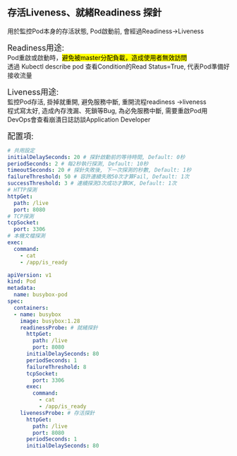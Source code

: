 ## 存活Liveness、就緒Readiness 探針
用於監控Pod本身的存活狀態, Pod啟動前, 會經過Readiness->Liveness

<font size=4>Readiness用途:</font>  
Pod重啟或啟動時，<mark>避免被master分配負載，造成使用者無效訪問 </mark>  
透過 Kubectl describe pod 查看Condition的Read Status=True, 代表Pod準備好接收流量



<font size=4>Liveness用途:</font>  
監控Pod存活, 掛掉就重開, 避免服務中斷, 重開流程readiness ->liveness   
程式寫太好, 造成內存洩漏、死鎖等Bug, 為必免服務中斷, 需要重啟Pod用  
DevOps會查看崩潰日誌訪談Application Developer

<font size=4>配置項:</font> 

```YAML
# 共用設定
initialDelaySeconds: 20 # 探針啟動前的等待時間, Default: 0秒
periodSeconds: 2 # 每2秒執行探測, Default: 10秒
timeoutSeconds: 20 # 探針失敗後, 下一次探測的秒數, Default: 1秒
failureThreshold: 50 # 容許連續失敗50次才算Fail, Default: 1次
successThreshold: 3 # 連續探測3次成功才算OK, Default: 1次
# HTTP探測
httpGet:
  path: /live
  port: 8080
# TCP探測
tcpSocket:
  port: 3306
# 本機文檔探測
exec:
  command:
    - cat
    - /app/is_ready
```


```YAML
apiVersion: v1
kind: Pod
metadata:
  name: busybox-pod
spec:
  containers:
  - name: busybox
    image: busybox:1.28
    readinessProbe: # 就緒探針
      httpGet:
        path: /live
        port: 8080
      initialDelaySeconds: 80
      periodSeconds: 1
      failureThreshold: 8
      tcpSocket:
        port: 3306
      exec:
        command:
          - cat
          - /app/is_ready
    livenessProbe: # 存活探針
      httpGet:
        path: /live
        port: 8080
      periodSeconds: 1
      initialDelaySeconds: 80
```
